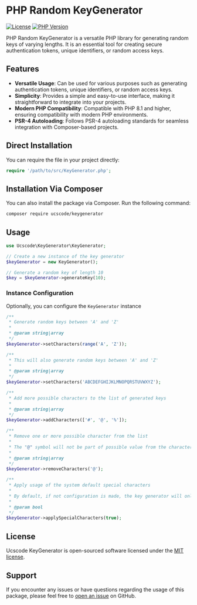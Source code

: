 # PHP Random KeyGenerator

[![License](https://img.shields.io/badge/license-MIT-blue.svg)](https://github.com/ucscode/keygenerator/blob/main/LICENSE)
[![PHP Version](https://img.shields.io/packagist/php-v/ucscode/keygenerator)](https://php.net)

PHP Random KeyGenerator is a versatile PHP library for generating random keys of varying lengths. 
It is an essential tool for creating secure authentication tokens, unique identifiers, or random access keys.

## Features

- **Versatile Usage**: Can be used for various purposes such as generating authentication tokens, unique identifiers, or random access keys.
- **Simplicity**: Provides a simple and easy-to-use interface, making it straightforward to integrate into your projects.
- **Modern PHP Compatibility**: Compatible with PHP 8.1 and higher, ensuring compatibility with modern PHP environments.
- **PSR-4 Autoloading**: Follows PSR-4 autoloading standards for seamless integration with Composer-based projects.

## Direct Installation

You can require the file in your project directly:

```php
require '/path/to/src/KeyGenerator.php';
```

## Installation Via Composer

You can also install the package via Composer. Run the following command:

```bash
composer require ucscode/keygenerator
```

## Usage

```php
use Ucscode\KeyGenerator\KeyGenerator;

// Create a new instance of the key generator
$keyGenerator = new KeyGenerator();

// Generate a random key of length 10
$key = $keyGenerator->generateKey(10);
```

### Instance Configuration

Optionally, you can configure the  `KeyGenerator` instance

```php
/**
 * Generate random keys between 'A' and 'Z'
 * 
 * @param string|array
 */
$keyGenerator->setCharacters(range('A', 'Z'));

/** 
 * This will also generate random keys between 'A' and 'Z' 
 * 
 * @param string|array
 */
$keyGenerator->setCharacters('ABCDEFGHIJKLMNOPQRSTUVWXYZ');

/**
 * Add more possible characters to the list of generated keys
 * 
 * @param string|array
 */
$keyGenerator->addCharacters(['#', '@', '%']);

/**
 * Remove one or more possible character from the list
 * 
 * The "@" symbol will not be part of possible value from the characters
 * 
 * @param string|array
 */
$keyGenerator->removeCharacters('@');

/**
 * Apply usage of the system default special characters
 * 
 * By default, if not configuration is made, the key generator will only contain alpha numeric outputs
 * 
 * @param bool
 */
$keyGenerator->applySpecialCharacters(true);
```
## License

Ucscode KeyGenerator is open-sourced software licensed under the [MIT license](https://opensource.org/licenses/MIT).

## Support

If you encounter any issues or have questions regarding the usage of this package, please feel free to [open an issue](https://github.com/ucscode/keygenerator/issues) on GitHub.
